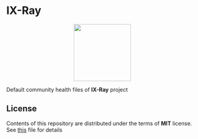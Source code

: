 # IX-Ray

<!-- markdownlint-disable MD033 -->
<p align="center">
  <img src="https://github.com/ixray-team/ixray/raw/default/logo.png" width="150" height="150" />
</p>
<!-- markdownlint-enable MD033 -->

Default community health files of __IX-Ray__ project

## License

Contents of this repository are distributed under the terms of __MIT__ license. See [this](LICENSE) file for details

